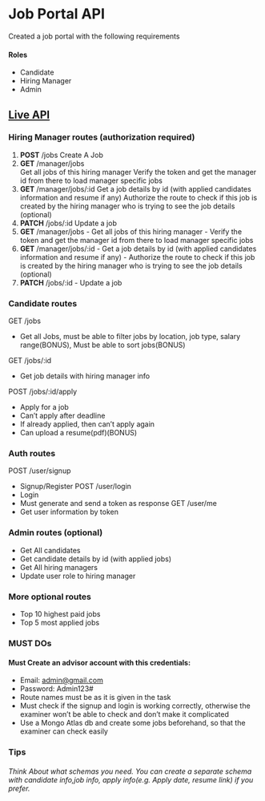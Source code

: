 # Job Portal API                                                                                                                                                                  
        
Created a job portal with the following requirements

#### Roles

- Candidate
- Hiring Manager
- Admin

## [Live API](https://job-portal-api-xr47.onrender.com)

### Hiring Manager routes (authorization required)

<ol>
<li><b>POST</b> /jobs Create A Job
</li>

<li><b>GET</b> /manager/jobs<br>Get all jobs of this hiring manager
Verify the token and get the manager id from there to load manager specific jobs</li>
<li><b>GET</b> /manager/jobs/:id Get a job details by id (with applied candidates information and resume if any)
Authorize the route to check if this job is created by the hiring manager who is trying to see the job details (optional)</li>
<li><b>PATCH</b> /jobs/:id Update a job</li>


<li><b>GET</b> /manager/jobs 
- Get all jobs of this hiring manager
- Verify the token and get the manager id from there to load manager specific jobs</li>
<li><b>GET</b> /manager/jobs/:id 
- Get a job details by id (with applied candidates information and resume if any)
- Authorize the route to check if this job is created by the hiring manager who is trying to see the job details (optional)</li>
<li><b>PATCH</b> /jobs/:id 
- Update a job</li>
</ol>

### Candidate routes
GET /jobs 
- Get all Jobs, must be able to filter jobs by location, job type, salary range(BONUS), Must be able to sort jobs(BONUS)

GET /jobs/:id 
- Get job details with hiring manager info

POST /jobs/:id/apply 
- Apply for a job
- Can’t apply after deadline
- If already applied, then can’t apply again
- Can upload a resume(pdf)(BONUS)

### Auth routes
POST /user/signup 
- Signup/Register
POST /user/login 
- Login
- Must generate and send a token as response
GET /user/me 
- Get user information by token

### Admin routes (optional)
- Get All candidates
- Get candidate details by id (with applied jobs)
- Get All hiring managers
- Update user role to hiring manager

### More optional routes
- Top 10 highest paid jobs
- Top 5 most applied jobs

### MUST DOs
#### Must Create an advisor account with this credentials:
- Email: admin@gmail.com
- Password: Admin123#
- Route names must be as it is given in the task
- Must check if the signup and login is working correctly, otherwise the examiner won’t be able to check and don’t make it complicated
- Use a Mongo Atlas db and create some jobs beforehand, so that the examiner can check easily

### Tips
###### Think About what schemas you need. You can create a separate schema with candidate info,job info, apply info(e.g. Apply date, resume link) if you prefer.
